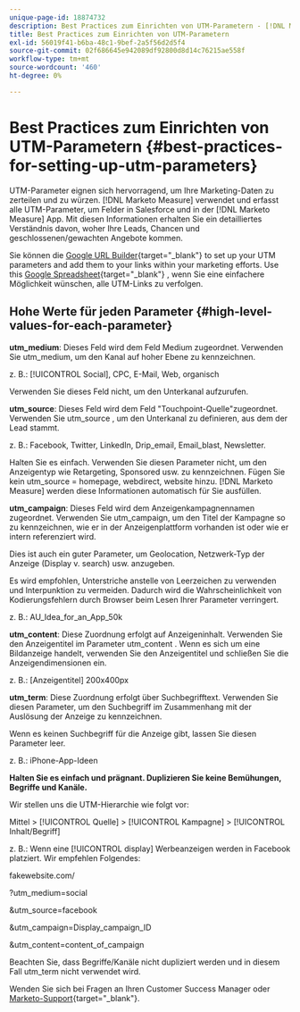 ```yaml
---
unique-page-id: 18874732
description: Best Practices zum Einrichten von UTM-Parametern - [!DNL Marketo Measure] - Produktdokumentation
title: Best Practices zum Einrichten von UTM-Parametern
exl-id: 56019f41-b6ba-48c1-9bef-2a5f56d2d5f4
source-git-commit: 02f686645e942089df92800d8d14c76215ae558f
workflow-type: tm+mt
source-wordcount: '460'
ht-degree: 0%

---
```


# Best Practices zum Einrichten von UTM-Parametern {#best-practices-for-setting-up-utm-parameters}

UTM-Parameter eignen sich hervorragend, um Ihre Marketing-Daten zu zerteilen und zu würzen. [!DNL Marketo Measure] verwendet und erfasst alle UTM-Parameter, um Felder in Salesforce und in der [!DNL Marketo Measure] App. Mit diesen Informationen erhalten Sie ein detailliertes Verständnis davon, woher Ihre Leads, Chancen und geschlossenen/gewachten Angebote kommen.

Sie können die [Google URL Builder](https://support.google.com/analytics/answer/1033867?hl=en){target="_blank"} to set up your UTM parameters and add them to your links within your marketing efforts. Use this [Google Spreadsheet](https://docs.google.com/spreadsheets/d/1QCIr1WUJQHE68cA4VTks2XE7nxuryaUymCEy_23-Oew/edit#gid=0){target="_blank"} , wenn Sie eine einfachere Möglichkeit wünschen, alle UTM-Links zu verfolgen.

## Hohe Werte für jeden Parameter {#high-level-values-for-each-parameter}

**utm_medium**: Dieses Feld wird dem Feld Medium zugeordnet. Verwenden Sie utm_medium, um den Kanal auf hoher Ebene zu kennzeichnen.

z. B.: [!UICONTROL Social], CPC, E-Mail, Web, organisch

Verwenden Sie dieses Feld nicht, um den Unterkanal aufzurufen.

**utm_source**: Dieses Feld wird dem Feld &quot;Touchpoint-Quelle&quot;zugeordnet. Verwenden Sie utm_source , um den Unterkanal zu definieren, aus dem der Lead stammt.

z. B.: Facebook, Twitter, LinkedIn, Drip_email, Email_blast, Newsletter.

Halten Sie es einfach. Verwenden Sie diesen Parameter nicht, um den Anzeigentyp wie Retargeting, Sponsored usw. zu kennzeichnen. Fügen Sie kein utm_source = homepage, webdirect, website hinzu. [!DNL Marketo Measure] werden diese Informationen automatisch für Sie ausfüllen.

**utm_campaign**: Dieses Feld wird dem Anzeigenkampagnennamen zugeordnet. Verwenden Sie utm_campaign, um den Titel der Kampagne so zu kennzeichnen, wie er in der Anzeigenplattform vorhanden ist oder wie er intern referenziert wird.

Dies ist auch ein guter Parameter, um Geolocation, Netzwerk-Typ der Anzeige (Display v. search) usw. anzugeben.

Es wird empfohlen, Unterstriche anstelle von Leerzeichen zu verwenden und Interpunktion zu vermeiden. Dadurch wird die Wahrscheinlichkeit von Kodierungsfehlern durch Browser beim Lesen Ihrer Parameter verringert.

z. B.: AU_Idea_for_an_App_50k

**utm_content**: Diese Zuordnung erfolgt auf Anzeigeninhalt. Verwenden Sie den Anzeigentitel im Parameter utm_content . Wenn es sich um eine Bildanzeige handelt, verwenden Sie den Anzeigentitel und schließen Sie die Anzeigendimensionen ein.

z. B.: [Anzeigentitel] 200x400px

**utm_term**: Diese Zuordnung erfolgt über Suchbegrifftext. Verwenden Sie diesen Parameter, um den Suchbegriff im Zusammenhang mit der Auslösung der Anzeige zu kennzeichnen.

Wenn es keinen Suchbegriff für die Anzeige gibt, lassen Sie diesen Parameter leer.

z. B.: iPhone-App-Ideen

**Halten Sie es einfach und prägnant. Duplizieren Sie keine Bemühungen, Begriffe und Kanäle.**

Wir stellen uns die UTM-Hierarchie wie folgt vor:

Mittel > [!UICONTROL Quelle] > [!UICONTROL Kampagne] > [!UICONTROL Inhalt/Begriff]

z. B.: Wenn eine [!UICONTROL display] Werbeanzeigen werden in Facebook platziert. Wir empfehlen Folgendes:

fakewebsite.com/

?utm_medium=social

&amp;utm_source=facebook

&amp;utm_campaign=Display_campaign_ID

&amp;utm_content=content_of_campaign

Beachten Sie, dass Begriffe/Kanäle nicht dupliziert werden und in diesem Fall utm_term nicht verwendet wird.

Wenden Sie sich bei Fragen an Ihren Customer Success Manager oder [Marketo-Support](https://nation.marketo.com/t5/support/ct-p/Support){target="_blank"}.
